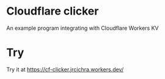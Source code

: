# Cloudflare clicker
An example program integrating with Cloudflare Workers KV

# Try
Try it at https://cf-clicker.jrcichra.workers.dev/